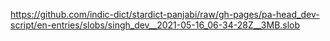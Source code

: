 https://github.com/indic-dict/stardict-panjabi/raw/gh-pages/pa-head_dev-script/en-entries/slobs/singh_dev__2021-05-16_06-34-28Z__3MB.slob  
